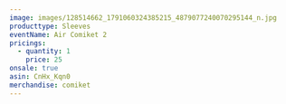 ```yaml
---
image: images/128514662_1791060324385215_4879077240070295144_n.jpg
producttype: Sleeves
eventName: Air Comiket 2
pricings:
  - quantity: 1
    price: 25
onsale: true
asin: CnHx_Kqn0
merchandise: comiket
---
```

